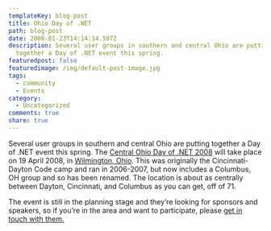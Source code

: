 ```yaml
---
templateKey: blog-post
title: Ohio Day of .NET
path: blog-post
date: 2008-01-23T14:14:14.597Z
description: Several user groups in southern and central Ohio are putting
  together a Day of .NET event this spring.
featuredpost: false
featuredimage: /img/default-post-image.jpg
tags:
  - community
  - Events
category:
  - Uncategorized
comments: true
share: true
---
```

<!--StartFragment-->

Several user groups in southern and central Ohio are putting together a Day of .NET event this spring. The [Central Ohio Day of .NET 2008](http://cinnug.org/cododn/default.aspx) will take place on 19 April 2008, in [Wilmington, Ohio](http://maps.live.com/default.aspx?v=2&cp=39.521542~-83.844288&style=r&lvl=14&tilt=-90&dir=0&alt=-1000&where1=roberts%20centre%2C%20123%20gano%20rd.%20wilmington%2C%20oh&encType=1). This was originally the Cincinnati-Dayton Code camp and ran in 2006-2007, but now includes a Columbus, OH group and so has been renamed. The location is about as centrally between Dayton, Cincinnati, and Columbus as you can get, off of 71.

The event is still in the planning stage and they’re looking for sponsors and speakers, so if you’re in the area and want to participate, please [get in touch with them.](http://cinnug.org/cododn/default.aspx)

<!--EndFragment-->